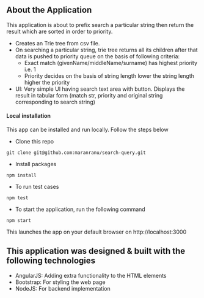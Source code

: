 ## About the Application

This application is about to prefix search a particular string then return the result which are sorted in order to priority.
   - Creates an Trie tree from csv file.
   - On searching a particular string, trie tree returns all its children after that data is pushed to priority queue on the basis of following criteria:
      - Exact match (givenName/middleName/surname) has highest priority i.e. 1
      - Priority decides on the basis of string length lower the string length higher the priority
   - UI: Very simple UI having search text area with button. Displays the result in tabular form (match str, priority and original string corresponding to search string)


#### Local installation
This app can be installed and run locally. Follow the steps below
- Clone this repo
```
git clone git@github.com:maranranu/search-query.git
```
- Install packages
```
npm install
```
- To run test cases
```
npm test
```
- To start the application, run the following command
```
npm start
```
This launches the app on your default browser on http://localhost:3000

## This application was designed & built with the following technologies
- AngularJS: Adding extra functionality to the HTML elements
- Bootstrap: For styling the web page
- NodeJS: For backend implementation
